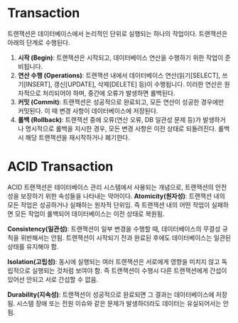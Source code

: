 # Transaction
트랜잭션은 데이터베이스에서 논리적인 단위로 실행되는 하나의 작업이다.
트랜잭션은 아래의 단계로 수행된다.

1. **시작 (Begin)**: 트랜잭션은 시작되고, 데이터베이스 연산을 수행하기 위한 작업이 준비됩니다.
2. **연산 수행 (Operations)**: 트랜잭션 내에서 데이터베이스 연산(읽기[SELECT], 쓰기[INSERT], 갱신[UPDATE], 삭제[DELETE] 등)이 수행됩니다. 이러한 연산은 원자적으로 처리되어야 하며, 중간에 오류가 발생하면 롤백된다.
3. **커밋 (Commit)**: 트랜잭션은 성공적으로 완료되고, 모든 연산이 성공한 경우에만 커밋된다. 이 때 변경 사항이 데이터베이스에 저장된다.
4. **롤백 (Rollback)**: 트랜잭션 중에 오류(연산 오류, DB 일관성 문제 등)가 발생하거나 명시적으로 롤백을 지시한 경우, 모든 변경 사항은 이전 상태로 되돌려진다. 롤백시 해당 트랜잭션을 재시작하거나 폐기한다.

# ACID Transaction
ACID 트랜잭션은 테이터베이스 관리 시스템에서 사용되는 개념으로, 트랜잭션의 안전성을 보장하기 위한 속성들을 나타내는 약어이다.
**Atomicity(원자성)**: 트랜잭션 내의 모든 작업은 성공하거나 실패하는 원자적 단위임. 즉 트랜잭션 내의 어떤 작업이 실패하면 모든 작업이 롤백되어 데이터베이스는 이전 상태로 복원됨.

**Consistency(일관성)**: 트랜잭션이 일부 변경을 수행할 때, 데이터베이스의 무결성 규칙을 위반해서는 안됨. 트랜잭션이 시작되기 전과 완료된 후에도 데이터베이스는 일관된 상태를 유지해야 함. 

**Isolation(고립성)**: 동시에 실행되는 여러 트랜잭션은 서로에게 영향을 미치지 않고 독립적으로 실행되는 것처럼 보여야 함. 즉 트랜잭션이 수행시 다른 트랜잭션에게 간섭이 있어선 안되고 서로 간섭할 수 없음.

**Durability(지속성)**: 트랜잭션이 성공적으로 완료되면 그 결과는 데이터베이스에 저장됨. 시스템 장애 또는 전원 이슈와 같은 문제가 발생하더라도 데이터는 유실되어서는 안됨.
